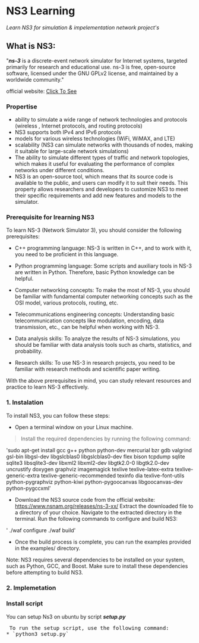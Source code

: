 # NS3 Learning

_Learn NS3 for simulation & impelementation network project's_

## What is NS3:

"***ns-3*** is a discrete-event network simulator for Internet systems, targeted primarily for research and educational use. ns-3 is free, open-source software, licensed under the GNU GPLv2 license, and maintained by a worldwide community."

official website: [Click To See](https://www.nsnam.org/) 

[comment]: # (The best way to learn is read official Docs.)


### Propertise

- ability to simulate a wide range of network technologies and protocols (wireless , Internet protocols, and routing protocols)
-  NS3 supports both IPv4 and IPv6 protocols 
-  models for various wireless technologies (WiFi, WiMAX, and LTE)
-  scalability (NS3 can simulate networks with thousands of nodes, making it suitable for large-scale network simulations)
-  The ability to simulate different types of traffic and network topologies, which makes it useful for evaluating the performance of complex networks under different conditions.
-  NS3 is an open-source tool, which means that its source code is available to the public, and users can modify it to suit their needs. This property allows researchers and developers to customize NS3 to meet their specific requirements and add new features and models to the simulator.

### Prerequisite for lrearning NS3

To learn NS-3 (Network Simulator 3), you should consider the following prerequisites:

- C++ programming language: NS-3 is written in C++, and to work with it, you need to be proficient in this language.

- Python programming language: Some scripts and auxiliary tools in NS-3 are written in Python. Therefore, basic Python knowledge can be helpful.

- Computer networking concepts: To make the most of NS-3, you should be familiar with fundamental computer networking concepts such as the OSI model, various protocols, routing, etc.

- Telecommunications engineering concepts: Understanding basic telecommunication concepts like modulation, encoding, data transmission, etc., can be helpful when working with NS-3.

- Data analysis skills: To analyze the results of NS-3 simulations, you should be familiar with data analysis tools such as charts, statistics, and probability.

- Research skills: To use NS-3 in research projects, you need to be familiar with research methods and scientific paper writing.

With the above prerequisites in mind, you can study relevant resources and practice to learn NS-3 effectively.

### 1. Instalation

To install NS3, you can follow these steps:

* Open a terminal window on your Linux machine.

>    Install the required dependencies by running the following command:

'sudo apt-get install gcc g++ python python-dev mercurial bzr gdb valgrind gsl-bin libgsl-dev libgslcblas0 libgslcblas0-dev flex bison tcpdump sqlite sqlite3 libsqlite3-dev libxml2 libxml2-dev libgtk2.0-0 libgtk2.0-dev uncrustify doxygen graphviz imagemagick texlive texlive-latex-extra texlive-generic-extra texlive-generic-recommended texinfo dia texlive-font-utils python-pygraphviz python-kiwi python-pygoocanvas libgoocanvas-dev python-pygccxml'

* Download the NS3 source code from the official website: https://www.nsnam.org/releases/ns-3-xx/
    Extract the downloaded file to a directory of your choice.
    Navigate to the extracted directory in the terminal.
    Run the following commands to configure and build NS3:

' ./waf configure
./waf build'

 
 * Once the build process is complete, you can run the examples provided in the examples/ directory.

Note: NS3 requires several dependencies to be installed on your system, such as Python, GCC, and Boost. Make sure to install these dependencies before attempting to build NS3.


### 2. Implemetation 

### Install script 

You can setup Ns3 on ubuntu by script ***setup.py***

<pre> To run the setup script, use the following command:
* `python3 setup.py` </pre>


